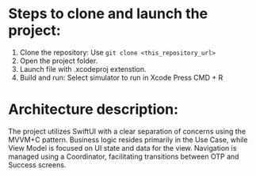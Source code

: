 # Steps to clone and launch the project:

1. Clone the repository:
  Use `git clone <this_repository_url>`
2. Open the project folder.
3. Launch file with .xcodeproj extenstion.
4. Build and run:
  Select simulator to run in Xcode
  Press CMD + R

# Architecture description:

The project utilizes SwiftUI with a clear separation of concerns using the MVVM+C pattern. 
Business logic resides primarily in the Use Case, while View Model is focused on UI state and data for the view. 
Navigation is managed using a Coordinator, facilitating transitions between OTP and Success screens.

